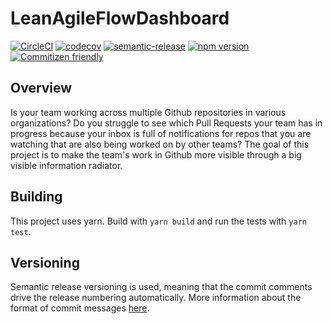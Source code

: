 # LeanAgileFlowDashboard
[![CircleCI](https://circleci.com/gh/chodges15/LeanAgileFlowDashboard.svg?style=svg)](https://circleci.com/gh/chodges15/LeanAgileFlowDashboard)
[![codecov](https://codecov.io/gh/chodges15/LeanAgileFlowDashboard/branch/master/graph/badge.svg)](https://codecov.io/gh/chodges15/LeanAgileFlowDashboard)
[![semantic-release](https://img.shields.io/badge/%20%20%F0%9F%93%A6%F0%9F%9A%80-semantic--release-e10079.svg)](https://github.com/semantic-release/semantic-release)
[![npm version](https://badge.fury.io/js/lean-team-flow-dashboard.svg)](https://badge.fury.io/js/lean-team-flow-dashboard)
[![Commitizen friendly](https://img.shields.io/badge/commitizen-friendly-brightgreen.svg)](http://commitizen.github.io/cz-cli/)


## Overview

Is your team working across multiple Github repositories in various organizations? Do you struggle to see which Pull Requests your team has in progress because your inbox is full of notifications for repos that you are watching that are also being worked on by other teams? The goal of this project is to make the team's work in Github more visible through a big visible information radiator.

## Building 

This project uses yarn. Build with `yarn build` and run the tests with `yarn test`.

## Versioning

Semantic release versioning is used, meaning that the commit comments drive the release numbering automatically. More information about the format of commit messages [here](https://github.com/angular/angular.js/blob/master/DEVELOPERS.md#-git-commit-guidelines).
